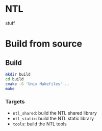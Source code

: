 # NTL

stuff

# Build from source

## Build

```sh
mkdir build
cd build
cmake -G 'Unix Makefiles' ..
make
```

### Targets

- `ntl_shared`: build the NTL shared library
- `ntl_static`: build the NTL static library
- `tools`: build the NTL tools

